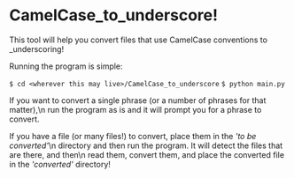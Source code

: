 CamelCase_to_underscore!
=======================

This tool will help you convert files that use CamelCase conventions to \_underscoring!

Running the program is simple:

`$ cd <wherever this may live>/CamelCase_to_underscore`
`$ python main.py`

If you want to convert a single phrase (or a number of phrases for that matter),\n
run the program as is and it will prompt you for a phrase to convert.

If you have a file (or many files!) to convert, place them in the _'to be converted'_\n
directory and then run the program.  It will detect the files that are there, and then\n
read them, convert them, and place the converted file in the _'converted'_ directory!